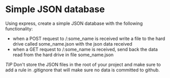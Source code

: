 Simple JSON database
======================
Using express, create a simple JSON database with the following functionality:
  * when a POST request to /:some_name is received write a file to the hard drive called some_name.json with the json data received
  * when a GET request to /:some_name is received, send back the data read from the hard drive in file some_name.json 

*TIP* Don't store the JSON files in the root of your project and make sure to add a rule in .gitignore that will make sure no data is committed to github.
